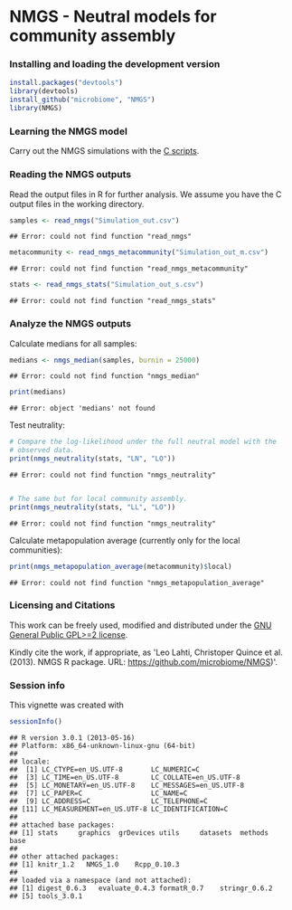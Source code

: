 <!--
%\VignetteEngine{knitr}
%\VignetteIndexEntry{An R Markdown Vignette made with knitr}
-->

NMGS - Neutral models for community assembly
===========

### Installing and loading the development version


```r
install.packages("devtools")
library(devtools)
install_github("microbiome", "NMGS")
library(NMGS)
```


### Learning the NMGS model

Carry out the NMGS simulations with the [C
scripts](https://github.com/microbiome/NMGS/tree/master/C).


### Reading the NMGS outputs

Read the output files in R for further analysis. We assume you have
the C output files in the working directory.


```r
samples <- read_nmgs("Simulation_out.csv")
```

```
## Error: could not find function "read_nmgs"
```

```r
metacommunity <- read_nmgs_metacommunity("Simulation_out_m.csv")
```

```
## Error: could not find function "read_nmgs_metacommunity"
```

```r
stats <- read_nmgs_stats("Simulation_out_s.csv")
```

```
## Error: could not find function "read_nmgs_stats"
```


### Analyze the NMGS outputs

Calculate medians for all samples:


```r
medians <- nmgs_median(samples, burnin = 25000)
```

```
## Error: could not find function "nmgs_median"
```

```r
print(medians)
```

```
## Error: object 'medians' not found
```


Test neutrality:


```r
# Compare the log-likelihood under the full neutral model with the
# observed data.
print(nmgs_neutrality(stats, "LN", "LO"))
```

```
## Error: could not find function "nmgs_neutrality"
```

```r

# The same but for local community assembly.
print(nmgs_neutrality(stats, "LL", "LO"))
```

```
## Error: could not find function "nmgs_neutrality"
```


Calculate metapopulation average (currently only for the local communities):


```r
print(nmgs_metapopulation_average(metacommunity)$local)
```

```
## Error: could not find function "nmgs_metapopulation_average"
```



### Licensing and Citations

This work can be freely used, modified and distributed under the 
[GNU General Public GPL>=2 license](https://en.wikipedia.org/wiki/GNU_General_Public_License).

Kindly cite the work, if appropriate, as 'Leo Lahti, Christoper Quince et al. (2013). NMGS R package. URL: https://github.com/microbiome/NMGS)'. 


### Session info

This vignette was created with


```r
sessionInfo()
```

```
## R version 3.0.1 (2013-05-16)
## Platform: x86_64-unknown-linux-gnu (64-bit)
## 
## locale:
##  [1] LC_CTYPE=en_US.UTF-8       LC_NUMERIC=C              
##  [3] LC_TIME=en_US.UTF-8        LC_COLLATE=en_US.UTF-8    
##  [5] LC_MONETARY=en_US.UTF-8    LC_MESSAGES=en_US.UTF-8   
##  [7] LC_PAPER=C                 LC_NAME=C                 
##  [9] LC_ADDRESS=C               LC_TELEPHONE=C            
## [11] LC_MEASUREMENT=en_US.UTF-8 LC_IDENTIFICATION=C       
## 
## attached base packages:
## [1] stats     graphics  grDevices utils     datasets  methods   base     
## 
## other attached packages:
## [1] knitr_1.2   NMGS_1.0    Rcpp_0.10.3
## 
## loaded via a namespace (and not attached):
## [1] digest_0.6.3   evaluate_0.4.3 formatR_0.7    stringr_0.6.2 
## [5] tools_3.0.1
```





